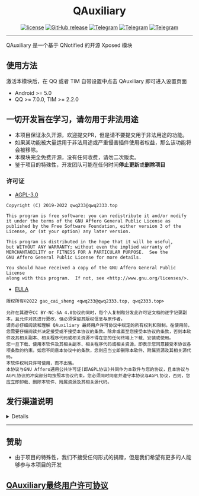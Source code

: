 <div align="center">
    <h1> QAuxiliary </h1>

[![license](https://img.shields.io/github/license/cinit/QAuxiliary.svg)](https://www.gnu.org/licenses/agpl-3.0.html)
[![GitHub release](https://img.shields.io/github/release/cinit/QAuxiliary.svg)](https://github.com/cinit/QAuxiliary/releases/latest)
[![Telegram](https://img.shields.io/static/v1?label=Telegram&message=Channel&color=0088cc)](https://t.me/QAuxiliary)
[![Telegram](https://img.shields.io/static/v1?label=Telegram&message=CI&color=0088cc)](https://t.me/QAuxiliary_CI)
[![Telegram](https://img.shields.io/static/v1?label=Telegram&message=Chat&color=0088cc)](https://t.me/QAuxiliaryChat)
</div>

-----

QAuxiliary 是一个基于 QNotified 的开源 Xposed 模块

## 使用方法

激活本模块后，在 QQ 或者 TIM 自带设置中点击 QAuxiliary 即可进入设置页面

- Android >= 5.0
- QQ >= 7.0.0, TIM >= 2.2.0

## 一切开发旨在学习，请勿用于非法用途

- 本项目保证永久开源，欢迎提交PR，但是请不要提交用于非法用途的功能。
- 如果某功能被大量运用于非法用途或严重侵害插件使用者权益，那么该功能将会被移除。
- 本模块完全免费开源，没有任何收费，请勿二次贩卖。
- 鉴于项目的特殊性，开发团队可能在任何时间**停止更新**或**删除项目**

### 许可证

- [AGPL-3.0](https://www.gnu.org/licenses/agpl-3.0.html)

```
Copyright (C) 2019-2022 qwq233@qwq2333.top

This program is free software: you can redistribute it and/or modify
it under the terms of the GNU Affero General Public License as
published by the Free Software Foundation, either version 3 of the
License, or (at your option) any later version.

This program is distributed in the hope that it will be useful,
but WITHOUT ANY WARRANTY; without even the implied warranty of
MERCHANTABILITY or FITNESS FOR A PARTICULAR PURPOSE.  See the
GNU Affero General Public License for more details.

You should have received a copy of the GNU Affero General Public License
along with this program.  If not, see <http://www.gnu.org/licenses/>.
```

- [EULA](https://github.com/cinit/QAuxiliary/blob/master/app/src/main/assets/eula.md)

```
版权所有©2022 gao_cai_sheng <qwq233@qwq2333.top, qwq2333.top>

允许在其遵守CC BY-NC-SA 4.0协议的同时，每个人复制和分发此许可证文档的逐字记录副本，且允许对其进行更改，但必须保留其版权信息与原作者。
请务必仔细阅读和理解 QAuxiliary 最终用户许可协议中规定的所有权利和限制。在使用前，您需要仔细阅读并决定接受或不接受本协议的条款。除非或直至您接受本协议的条款，否则本软件及其相关副本、相关程序代码或相关资源不得在您的任何终端上下载、安装或使用。
您一旦下载、使用本软件及其相关副本、相关程序代码或相关资源，即表示您同意接受本协议各项条款的约束。如您不同意本协议中的条款，您则应当立即删除本软件、附属资源及其相关源代码。
本软件权利只许可使用，而不出售。
本协议与GNU Affero通用公共许可证(即AGPL协议)共同作为本软件与您的协议，且本协议与AGPL协议的冲突部分均按照本协议约束。您必须同时同意并遵守本协议与AGPL协议，否则，您应立即卸载、删除本软件、附属资源及其相关源代码。
```

## 发行渠道说明

<details>

QAuxiliary 采用滚动更新方式发布新版本，我们总是推荐用户使用最新版 QAuxiliary，无论您的 QQ 或者 TIM 客户端是哪个版本。

QAuxiliary 将为分 `CI` 和 `推荐的CI` 两个版本

- `CI` 版本为每commit自动更新，可能不包含外围文档或CI流程更新，不会编写任何更新文档或说明，
  具体更新内容可在[Github](https://github.com/cinit/QAuxiliary/commits/master)
  自行查看，本更新由开源的流程自动编译发布，可能包含严重的功能及行为异常。

- `推荐的CI` 版本为重大功能变更或长期积累更新，发布频率由开发组决定，包含上次`CI`
  版至今的所有功能更新及Bug修复，但可能不包括尚未稳定或正在开发中的功能；
  `推荐的CI` 版本是被挑选出的推荐用户更新的 `CI` 版本 (如：功能添加或者修复重要BUG)

开发组不限制用户选择自己需要的版本，同时也不为任何版本产生的任何后果承担任何责任
（详情请见[QAuxiliary EULA](https://github.com/cinit/QAuxiliary/blob/master/app/src/main/assets/eula.md)），
但希望各位用户各取所需，根据自己的能力范围选择适合自己的版本。

- QAuxiliary 的版本号组成为`major.minor.bugfix.rev.commit`
- 其中 major 为 主版本号，minor 为 次版本号，bugfix 为修正版本号；
- 所有版本更新的`rev`为 commit 计数，`commit` 位都会是触发此次更新的Commit的hash的前7位。

1. [![Telegram](https://img.shields.io/static/v1?label=Telegram&message=QAuxiliary频道&color=0088cc)](https://t.me/QAuxiliary) 将只发布 `推荐的CI` 版更新。

2. [![Telegram](https://img.shields.io/static/v1?label=Telegram&message=QAuxiliary_CI频道&color=0088cc)](https://t.me/QAuxiliary_CI) 发布 `CI` 版更新。

3. [![GitHub release](https://img.shields.io/github/release/cinit/QAuxiliary.svg)](https://github.com/cinit/QAuxiliary/releases/latest) 将只发布 `推荐的CI` 版更新。

4. ![](https://img.shields.io/badge/LSPosed-ClickMe-blue?link=https://github.com/Xposed-Modules-Repo/io.github.qauxv/releases/) 将发布所有版本更新，其中`CI`版本更新将被标注为 Pre-release。
</details>

-----

## 赞助

- 由于项目的特殊性，我们不接受任何形式的捐赠，但是我们希望有更多的人能够参与本项目的开发

## [QAuxiliary最终用户许可协议](https://github.com/cinit/QAuxiliary/blob/master/app/src/main/assets/eula.txt)
